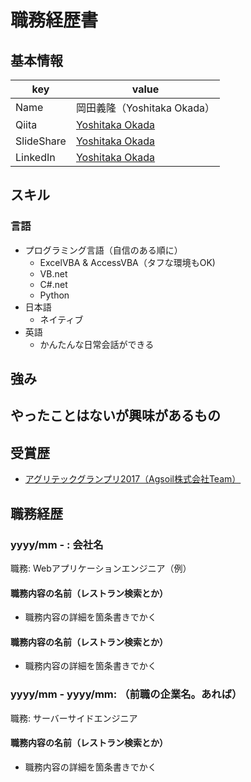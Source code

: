 # 職務経歴書

## 基本情報

|key|value|
|---|-----|
|Name|岡田義隆（Yoshitaka Okada）|
|Qiita|[Yoshitaka Okada](https://qiita.com/YoshitakaOkada)|
|SlideShare|[Yoshitaka Okada](https://www.slideshare.net/yoshitakaokada3)|
|LinkedIn|[Yoshitaka Okada](https://www.linkedin.com/in/yoshitakaokada3/)|
## スキル

### 言語

- プログラミング言語（自信のある順に）
  - ExcelVBA & AccessVBA（タフな環境もOK)
  - VB.net
  - C#.net
  - Python
- 日本語
  - ネイティブ
- 英語
  - かんたんな日常会話ができる

## 強み

## やったことはないが興味があるもの

## 受賞歴
- [アグリテックグランプリ2017（Agsoil株式会社Team）](https://techplanter.com/atg2017/)

## 職務経歴

### yyyy/mm - : 会社名

職務: Webアプリケーションエンジニア（例）

#### 職務内容の名前（レストラン検索とか）

- 職務内容の詳細を箇条書きでかく

#### 職務内容の名前（レストラン検索とか）

- 職務内容の詳細を箇条書きでかく

### yyyy/mm - yyyy/mm: （前職の企業名。あれば）

職務: サーバーサイドエンジニア

#### 職務内容の名前（レストラン検索とか）

- 職務内容の詳細を箇条書きでかく
